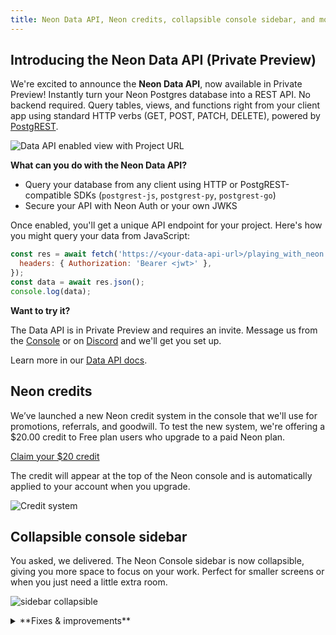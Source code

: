 ```yaml
---
title: Neon Data API, Neon credits, collapsible console sidebar, and more
---
```


## Introducing the Neon Data API (Private Preview)

We're excited to announce the **Neon Data API**, now available in Private Preview! Instantly turn your Neon Postgres database into a REST API. No backend required. Query tables, views, and functions right from your client app using standard HTTP verbs (GET, POST, PATCH, DELETE), powered by [PostgREST](https://postgrest.org).

![Data API enabled view with Project URL](/docs/data-api/data-api-enabled.png)

**What can you do with the Neon Data API?**

- Query your database from any client using HTTP or PostgREST-compatible SDKs (`postgrest-js`, `postgrest-py`, `postgrest-go`)
- Secure your API with Neon Auth or your own JWKS

Once enabled, you'll get a unique API endpoint for your project. Here's how you might query your data from JavaScript:

```javascript shouldWrap
const res = await fetch('https://<your-data-api-url>/playing_with_neon', {
  headers: { Authorization: 'Bearer <jwt>' },
});
const data = await res.json();
console.log(data);
```

**Want to try it?**

The Data API is in Private Preview and requires an invite. Message us from the [Console](https://console.neon.tech/app/projects?modal=feedback) or on [Discord](https://t.co/kORvEuCUpJ) and we'll get you set up.

Learn more in our [Data API docs](/docs/data-api/get-started).

## Neon credits

We’ve launched a new Neon credit system in the console that we'll use for promotions, referrals, and goodwill. To test the new system, we're offering a $20.00 credit to Free plan users who upgrade to a paid Neon plan.

[Claim your $20 credit](https://t.co/RryvWZIxWX)

The credit will appear at the top of the Neon console and is automatically applied to your account when you upgrade.

![Credit system](/docs/relnotes/credit_system.png)

## Collapsible console sidebar

You asked, we delivered. The Neon Console sidebar is now collapsible, giving you more space to focus on your work. Perfect for smaller screens or when you just need a little extra room.

![sidebar collapsible](/docs/relnotes/collapsible_sidebar.png)

<details>

<summary>**Fixes & improvements**</summary>

- **Neon MCP Server**

  - We added a new MCP client authentication request dialog to the remote Neon MCP Server that displays the MCP client's name, website, and redirect URIs before authentication begins. The approvals are saved for subsequent authentication requests.

- **Private Networking**

  - We fixed an issue that prevented some Private Networking users from using Private DNS.

- **Neon Console**

  - We updated the **Create project** modal launched from the **New Project** button on the Projects page to use the same newer modal used elsewhere in the console.
  - The new **Backup & Restore** page (available to [Early Access](https://neon.tech/docs/introduction/roadmap#join-the-neon-early-access-program) users) which supports snapshots can now be enabled via a toggle on the Restore page in the Neon console. The toggle lets you switch back and forth between the new Backup & Restore page and the current restore page. To learn more, see [Backup & Restore](https://neon.tech/docs/guides/backup-restore).

    ![backup & restore toggle](/docs/relnotes/backup_restore_toggle.png)

  - We added support for transferring multiple projects from one organization to another.

    ![multiple project transfer](/docs/relnotes/multiple_project_transfer.png)

- **Neon API**

  - The [Retrieve project consumption metrics](https://api-docs.neon.tech/reference/getconsumptionhistoryperproject) API now returns a `logical_size_bytes_hour` value, which is the logical data size consumed on an hourly basis.

- **Drizzle Studio update**

  - The Drizzle Studio integration that powers the **Tables** page in the Neon Console has been updated to version 1.0.21. For the latest improvements and fixes, see the [Neon Drizzle Studio Integration Changelog](https://github.com/neondatabase/neon-drizzle-studio-changelog/blob/main/CHANGELOG.md).

- **Fixes**

  - Fixed an issue that caused an `Org not found` error to be displayed in the Neon Console immediately after creating a new org.

</details>
